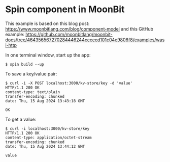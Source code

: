 # Spin component in MoonBit

This example is based on this blog post: https://www.moonbitlang.com/blog/component-model
and this GitHub example: https://github.com/moonbitlang/moonbit-docs/tree/464356567270284446244cccecd101c04e9806f8/examples/wasi-http

In one terminal window, start up the app:

```shell
$ spin build --up
```

To save a key/value pair:

```shell
$ curl -i -X POST localhost:3000/kv-store/key -d 'value'
HTTP/1.1 200 OK
content-type: text/plain
transfer-encoding: chunked
date: Thu, 15 Aug 2024 13:43:18 GMT

OK
```

To get a value:

```shell
$ curl -i localhost:3000/kv-store/key
HTTP/1.1 200 OK
content-type: application/octet-stream
transfer-encoding: chunked
date: Thu, 15 Aug 2024 13:44:12 GMT

value
```
